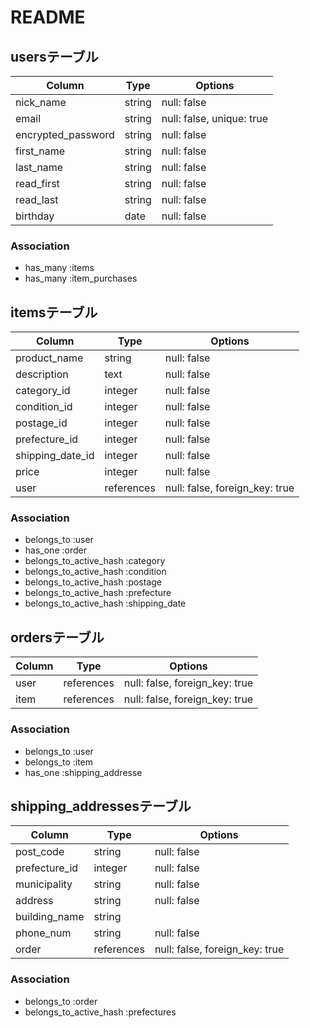 # README

## usersテーブル

|       Column       |  Type  |          Options          |
| ------------------ | ------ | ------------------------- |
| nick_name          | string | null: false               |
| email              | string | null: false, unique: true |
| encrypted_password | string | null: false               |
| first_name         | string | null: false               |
| last_name          | string | null: false               |
| read_first         | string | null: false               |
| read_last          | string | null: false               |
| birthday           | date   | null: false               |

### Association
- has_many :items
- has_many :item_purchases


## itemsテーブル

|      Column      |    Type    |            Options             |
| ---------------- | ---------- | ------------------------------ |
| product_name     | string     | null: false                    |
| description      | text       | null: false                    |
| category_id      | integer    | null: false                    |
| condition_id     | integer    | null: false                    |
| postage_id       | integer    | null: false                    |
| prefecture_id    | integer    | null: false                    |
| shipping_date_id | integer    | null: false                    |
| price            | integer    | null: false                    |
| user             | references | null: false, foreign_key: true |

### Association
- belongs_to :user
- has_one :order
- belongs_to_active_hash :category
- belongs_to_active_hash :condition
- belongs_to_active_hash :postage
- belongs_to_active_hash :prefecture
- belongs_to_active_hash :shipping_date


## ordersテーブル

|       Column     |    Type    |            Options             |
| ---------------- | ---------- | ------------------------------ |
| user             | references | null: false, foreign_key: true |
| item             | references | null: false, foreign_key: true |

### Association
- belongs_to :user
- belongs_to :item
- has_one :shipping_addresse


## shipping_addressesテーブル

|     Column     |    Type    |             Options            |
| -------------- | ---------- | ------------------------------ |
| post_code      | string     | null: false                    |
| prefecture_id  | integer    | null: false                    |
| municipality   | string     | null: false                    |
| address        | string     | null: false                    |
| building_name  | string     |                                |
| phone_num      | string     | null: false                    |
| order          | references | null: false, foreign_key: true |

### Association
- belongs_to :order
- belongs_to_active_hash :prefectures